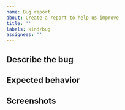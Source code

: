 ```yaml
---
name: Bug report
about: Create a report to help us improve
title: ''
labels: kind/bug
assignees: ''
---
```


## Describe the bug

<!-- A clear and concise description of what the bug is. -->

## Expected behavior

<!-- A clear and concise description of what you expected to happen. -->

## Screenshots

<!-- If applicable, add screenshots to help explain your problem. -->
